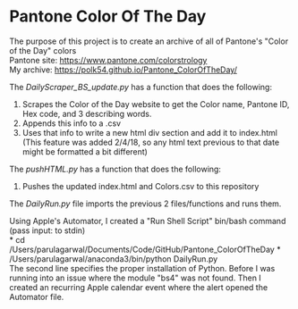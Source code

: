 # Pantone Color Of The Day

The purpose of this project is to create an archive of all of Pantone's "Color of the Day" colors
<br>Pantone site: https://www.pantone.com/colorstrology <br>
My archive: https://polk54.github.io/Pantone_ColorOfTheDay/

The *DailyScraper_BS_update.py* has a function that does the following:
  1. Scrapes the Color of the Day website to get the Color name, Pantone ID, Hex code, and 3 describing words.
  2. Appends this info to a .csv
  3. Uses that info to write a new html div section and add it to index.html
     (This feature was added 2/4/18, so any html text previous to that date might be formatted a bit different)

The *pushHTML.py* has a function that does the following:
  1. Pushes the updated index.html and Colors.csv to this repository

The *DailyRun.py* file imports the previous 2 files/functions and runs them.

Using Apple's Automator, I created a "Run Shell Script" bin/bash command (pass input: to stdin) <br>
    * cd /Users/parulagarwal/Documents/Code/GitHub/Pantone_ColorOfTheDay
    * /Users/parulagarwal/anaconda3/bin/python DailyRun.py
    <br>
The second line specifies the proper installation of Python. Before I was running into an issue where the module "bs4" was not found.
Then I created an recurring Apple calendar event where the alert opened the Automator file.
